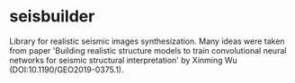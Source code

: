 # seisbuilder
Library for realistic seismic images synthesization. Many ideas were taken from paper 'Building realistic structure models to train convolutional neural networks for seismic structural interpretation' by Xinming Wu (DOI:10.1190/GEO2019-0375.1).
